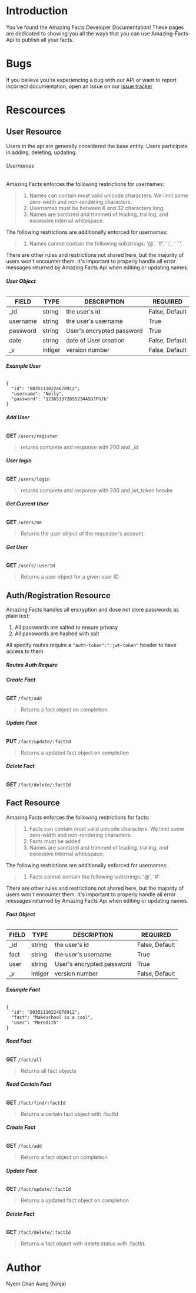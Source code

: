 # Introduction

You’ve found the Amazing Facts Developer Documentation! These pages are dedicated to showing you all the ways that you can use Amazing-Facts-Api to publish all your facts.

# Bugs

If you believe you're experiencing a bug with our API or want to report incorrect documentation, open an issue on our [issue tracker](https://github.com/NinjaAung/Amazing-Facts-Api/issues)

# Rescources


## User Resource

Users in the api are generally considered the base entity. Users participate in adding, deleting, updating.

###### Usernames

Amazing Facts enforces the following restrictions for usernames:
> 1. Names can contain most valid unicode characters. We limit some zero-width and non-rendering characters.
> 2. Usernames must be between 6 and 32 characters long.
> 3. Names are sanitized and trimmed of leading, trailing, and excessive internal whitespace.

The following restrictions are additionally enforced for usernames:
> 1. Names cannot contain the following substrings: '@', '#', ':', '```'.

There are other rules and restrictions not shared here, but the majority of users won't encounter them. It's important to properly handle all error messages returned by Amazing Facts Api when editing or updating names.

###### **User Object**
| FIELD  | TYPE | DESCRIPTION | REQUIRED |
| ------------- | ------------- | ------------- | ------------- |
| _id | string  | the user's id | False, Default |
| username  | string  | the user's username | True |
| password | string | User's encrypted password | True |
| date | string |  date of User creation | False, Default |
| _v | intiger | version number | False, Default |


###### **Example User**
```
{
  "id": "80351110224678912",
  "username": "Nelly",
  "password": "123651372655234ASDJFhJk"
}
```
###### **Add User**
**GET** ```/users/register```

> returns complete and response with 200 and _id

###### **User login**
**GET** ```/users/login```

> returns complete and response with 200 and jwt_token header

###### **Get Current User**
**GET** ```/users/me```

> Returns the user object of the requester's account.

###### **Get User**
**GET** ```/users/:userId```

> Returns a user object for a given user ID.

## Auth/Registration Resource

Amazing Facts handles all encryption and dose not store passwords as plain text:
1. All passwords are salted to ensure privacy
2. All passwords are hashed with salt

All specify routes require a ```"auth-token":":jwt-token"``` header to have access to them

##### Routes Auth Require

###### **Create Fact**
**GET** ```/fact/add```

> Returns a fact object on completion.

###### **Update Fact**
**PUT** ```/fact/update/:factId```

> Returns a updated fact object on completion

###### **Delete Fact**
**GET** ```/fact/delete/:factId```

## Fact Resource

Amazing Facts enforces the following restrictions for facts:
> 1. Facts can contain most valid unicode characters. We limit some zero-width and non-rendering characters.
> 2. Facts must be added
> 3. Names are sanitized and trimmed of leading, trailing, and excessive internal whitespace.

The following restrictions are additionally enforced for usernames:
> 1. Facts cannot contain the following substrings: '@', '#'.

There are other rules and restrictions not shared here, but the majority of users won't encounter them. It's important to properly handle all error messages returned by Amazing Facts Api when editing or updating names.


###### **Fact Object**
| FIELD  | TYPE | DESCRIPTION | REQUIRED |
| ------------- | ------------- | ------------- | ------------- |
| _id | string  | the user's id |  False, Default |
| fact  | string  | the user's username | True |
| user | string | User's encrypted password | True |
| _v | intiger | version number | False, Default |


###### **Example Fact**
```
{
  "id": "80351110224678912",
  "fact": "Makeschool is a cool",
  "user": "Meredith"
}
```


###### **Read Fact**
**GET** ```/fact/all```

> Returns all fact objects

###### **Read Certain Fact**
**GET** ```/fact/find/:factId```

> Returns a certain fact object with :factId

###### **Create Fact**
**GET** ```/fact/add```

> Returns a fact object on completion.

###### **Update Fact**
**GET** ```/fact/update/:factId```

> Returns a updated fact object on completion

###### **Delete Fact**
**GET** ```/fact/delete/:factId```

> Returns a fact object with delete status with :factId.



# Author
Nyein Chan Aung (Ninja)
